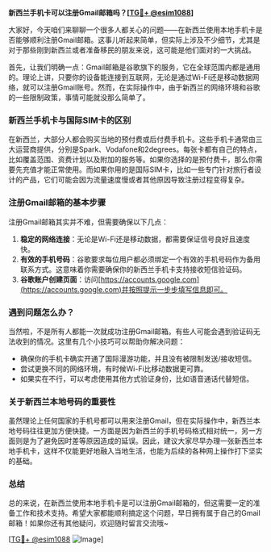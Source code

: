 **新西兰手机卡可以注册Gmail邮箱吗？[[TG💪+ @esim1088](https://t.me/s/esim1088)]**

大家好，今天咱们来聊聊一个很多人都关心的问题——在新西兰使用本地手机卡是否能够顺利注册Gmail邮箱。这事儿听起来简单，但实际上涉及不少细节，尤其是对于那些刚到新西兰或者准备移民的朋友来说，这可能是他们面对的一大挑战。

首先，让我们明确一点：Gmail邮箱是谷歌旗下的服务，它在全球范围内都是通用的。理论上讲，只要你的设备能连接到互联网，无论是通过Wi-Fi还是移动数据网络，就可以注册Gmail账号。然而，在实际操作中，由于新西兰的网络环境和谷歌的一些限制政策，事情可能就没那么简单了。

### 新西兰手机卡与国际SIM卡的区别

在新西兰，大部分人都会购买当地的预付费或后付费手机卡。这些手机卡通常由三大运营商提供，分别是Spark、Vodafone和2degrees。每张卡都有自己的特点，比如覆盖范围、资费计划以及附加的服务等。如果你选择的是预付费卡，那么你需要先充值才能正常使用。而如果你用的是国际SIM卡，比如一些专门针对旅行者设计的产品，它们可能会因为流量速度慢或者其他原因导致注册过程变得复杂。

### 注册Gmail邮箱的基本步骤

注册Gmail邮箱其实并不难，但需要确保以下几点：

1. **稳定的网络连接**：无论是Wi-Fi还是移动数据，都需要保证信号良好且速度快。
2. **有效的手机号码**：谷歌要求每位用户都必须绑定一个有效的手机号码作为备用联系方式。这意味着你需要确保你的新西兰手机卡支持接收短信验证码。
3. **谷歌账户创建页面**：访问[https://accounts.google.com](https://accounts.google.com)并按照提示一步步填写信息即可。

### 遇到问题怎么办？

当然啦，不是所有人都能一次就成功注册Gmail邮箱。有些人可能会遇到验证码无法收到的情况。这里有几个小技巧可以帮助你解决问题：

- 确保你的手机卡确实开通了国际漫游功能，并且没有被限制发送/接收短信。
- 尝试更换不同的网络环境，有时候Wi-Fi比移动数据更可靠。
- 如果实在不行，可以考虑使用其他方式验证身份，比如语音通话代替短信。

### 关于新西兰本地号码的重要性

虽然理论上任何国家的手机号都可以用来注册Gmail，但在实际操作中，新西兰本地号码往往更加方便快捷。一方面是因为新西兰的手机号码格式相对统一，另一方面则是为了避免因时差等原因造成的延误。因此，建议大家尽早办理一张新西兰本地手机卡，这样不仅能更好地融入当地生活，也能为后续的各种网上操作打下坚实的基础。

### 总结

总的来说，在新西兰使用本地手机卡是可以注册Gmail邮箱的，但这需要一定的准备工作和技术支持。希望大家都能顺利搞定这个问题，早日拥有属于自己的Gmail邮箱！如果你还有其他疑问，欢迎随时留言交流哦~

[[TG💪+ @esim1088](https://t.me/s/esim1088) ![Image](https://i.postimg.cc/4NQfJmqS/Snipaste-2025-05-13-00-14-12.png)]